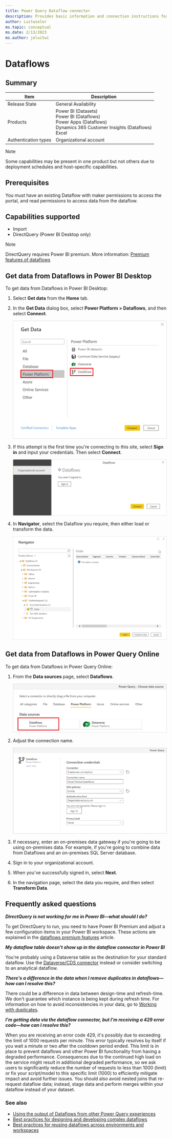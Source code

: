 ```yaml
---
title: Power Query Dataflow connector
description: Provides basic information and connection instructions for connecting to a Dataflow.
author: Luitwieler
ms.topic: conceptual
ms.date: 2/13/2023
ms.author: jeluitwi
---
```


# Dataflows

## Summary

| Item | Description |
| ---- | ----------- |
| Release State | General Availability |
| Products | Power BI (Datasets)<br/>Power BI (Dataflows)<br/>Power Apps (Dataflows)<br/>Dynamics 365 Customer Insights (Dataflows)<br/>Excel|
| Authentication types | Organizational account |

>[!Note]
>Some capabilities may be present in one product but not others due to deployment schedules and host-specific capabilities.

## Prerequisites

You must have an existing Dataflow with maker permissions to access the portal, and read permissions to access data from the dataflow.

## Capabilities supported

* Import
* DirectQuery (Power BI Desktop only)

>[!Note]
>DirectQuery requires Power BI premium. More information: [Premium features of dataflows](/power-bi/transform-model/dataflows/dataflows-premium-features)

## Get data from Dataflows in Power BI Desktop

To get data from Dataflows in Power BI Desktop:

1. Select **Get data** from the **Home** tab.

2. In the **Get Data** dialog box, select **Power Platform > Dataflows**, and then select **Connect**.

   ![Get data from Power BI Desktop.](media/dataflows/get-data-from-dataflow.png)

3. If this attempt is the first time you're connecting to this site, select **Sign in** and input your credentials. Then select **Connect**.

   ![Sign in to this site.](media/dataflows/sign-in.png)

4. In **Navigator**, select the Dataflow you require, then either load or transform the data.

   ![Load or transform from navigator.](media/dataflows/navigate.png)

## Get data from Dataflows in Power Query Online

To get data from Dataflows in Power Query Online:

1. From the **Data sources** page, select **Dataflows**.

   ![Get data from Power Query Online.](media/dataflows/pqo-select-datasource.png)

2. Adjust the connection name.

   ![Enter the server URL.](media/dataflows/pqo-sign-in.png)

3. If necessary, enter an on-premises data gateway if you're going to be using on-premises data. For example, if you're going to combine data from Dataflows and an on-premises SQL Server database.

4. Sign in to your organizational account.

5. When you've successfully signed in, select **Next**.

6. In the navigation page, select the data you require, and then select **Transform Data**.

## Frequently asked questions

_**DirectQuery is not working for me in Power BI&mdash;what should I do?**_

To get DirectQuery to run, you need to have Power BI Premium and adjust a few configuration items in your Power BI workspace. These actions are explained in the [dataflows premium features](/power-bi/transform-model/dataflows/dataflows-premium-features) article.

_**My dataflow table doesn't show up in the dataflow connector in Power BI**_

You're probably using a Dataverse table as the destination for your standard dataflow. Use the [Dataverse/CDS connector](../Connectors/Dataverse.md) instead or consider switching to an analytical dataflow.

_**There's a difference in the data when I remove duplicates in dataflows&mdash;how can I resolve this?**_

There could be a difference in data between design-time and refresh-time. We don't guarantee which instance is being kept during refresh time. For information on how to avoid inconsistencies in your data, go to [Working with duplicates](../working-with-duplicates.md).

_**I'm getting data via the dataflow connector, but I'm receiving a 429 error code&mdash;how can I resolve this?**_

When you are receiving an error code 429, it's possibly due to exceeding the limit of 1000 requests per minute. This error typically resolves by itself if you wait a minute or two after the cooldown period ended. This limit is in place to prevent dataflows and other Power BI functionality from having a degraded performance. Consequences due to the continued high load on the service might result in additional degraded performance, so we ask users to significantly reduce the number of requests to less than 1000 (limit) or fix your script/model to this specific limit (1000) to efficiently mitigate impact and avoid further issues. You should also avoid nested joins that re-request dataflow data; instead, stage data and perform merges within your dataflow instead of your dataset.

### See also

* [Using the output of Dataflows from other Power Query experiences](../dataflows/using-output-power-platform-dataflows-other-azure.md)
* [Best practices for designing and developing complex dataflows](../dataflows/best-practices-developing-complex-dataflows.md)
* [Best practices for reusing dataflows across environments and workspaces](../dataflows/best-practices-reusing-dataflows.md)
